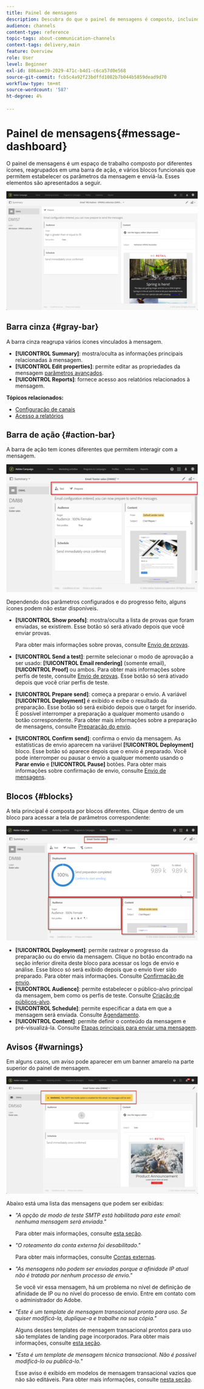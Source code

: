 ```yaml
---
title: Painel de mensagens
description: Descubra do que o painel de mensagens é composto, incluindo a barra de ação e os vários blocos funcionais.
audience: channels
content-type: reference
topic-tags: about-communication-channels
context-tags: delivery,main
feature: Overview
role: User
level: Beginner
exl-id: 886aae39-2029-471c-b4d1-c6ca57d0e568
source-git-commit: fcb5c4a92f23bdffd1082b7b044b5859dead9d70
workflow-type: tm+mt
source-wordcount: '587'
ht-degree: 4%

---
```


# Painel de mensagens{#message-dashboard}

O painel de mensagens é um espaço de trabalho composto por diferentes ícones, reagrupados em uma barra de ação, e vários blocos funcionais que permitem estabelecer os parâmetros da mensagem e enviá-la. Esses elementos são apresentados a seguir.

![](assets/delivery_dashboard_2.png)

## Barra cinza {#gray-bar}

A barra cinza reagrupa vários ícones vinculados à mensagem.

* **[!UICONTROL Summary]**: mostra/oculta as informações principais relacionadas à mensagem.
* **[!UICONTROL Edit properties]**: permite editar as propriedades da mensagem [parâmetros avançados](../../administration/using/configuring-email-channel.md#list-of-email-properties).
* **[!UICONTROL Reports]**: fornece acesso aos relatórios relacionados à mensagem.

**Tópicos relacionados:**

* [Configuração de canais](../../administration/using/about-channel-configuration.md)
* [Acesso a relatórios](../../reporting/using/about-dynamic-reports.md)

## Barra de ação {#action-bar}

A barra de ação tem ícones diferentes que permitem interagir com a mensagem.

![](assets/delivery_dashboard_4.png)

Dependendo dos parâmetros configurados e do progresso feito, alguns ícones podem não estar disponíveis.

* **[!UICONTROL Show proofs]**: mostra/oculta a lista de provas que foram enviadas, se existirem. Esse botão só será ativado depois que você enviar provas.

  Para obter mais informações sobre provas, consulte [Envio de provas](../../sending/using/sending-proofs.md).

* **[!UICONTROL Send a test]**: permite selecionar o modo de aprovação a ser usado: **[!UICONTROL Email rendering]** (somente email), **[!UICONTROL Proof]** ou ambos. Para obter mais informações sobre perfis de teste, consulte [Envio de provas](../../sending/using/sending-proofs.md). Esse botão só será ativado depois que você criar perfis de teste.

* **[!UICONTROL Prepare send]**: começa a preparar o envio. A variável **[!UICONTROL Deployment]** é exibido e exibe o resultado da preparação. Esse botão só será exibido depois que o target for inserido. É possível interromper a preparação a qualquer momento usando o botão correspondente. Para obter mais informações sobre a preparação de mensagens, consulte [Preparação do envio](../../sending/using/preparing-the-send.md).

* **[!UICONTROL Confirm send]**: confirma o envio da mensagem. As estatísticas de envio aparecem na variável **[!UICONTROL Deployment]** bloco. Esse botão só aparece depois que o envio é preparado. Você pode interromper ou pausar o envio a qualquer momento usando o **Parar envio** e **[!UICONTROL Pause]** botões. Para obter mais informações sobre confirmação de envio, consulte [Envio de mensagens](../../sending/using/confirming-the-send.md).

## Blocos {#blocks}

A tela principal é composta por blocos diferentes. Clique dentro de um bloco para acessar a tela de parâmetros correspondente:

![](assets/delivery_dashboard_3.png)

* **[!UICONTROL Deployment]**: permite rastrear o progresso da preparação ou do envio da mensagem. Clique no botão encontrado na seção inferior direita deste bloco para acessar os logs de envio e análise. Esse bloco só será exibido depois que o envio tiver sido preparado. Para obter mais informações. Consulte [Confirmação de envio](../../sending/using/confirming-the-send.md).
* **[!UICONTROL Audience]**: permite estabelecer o público-alvo principal da mensagem, bem como os perfis de teste. Consulte [Criação de públicos-alvo](../../audiences/using/creating-audiences.md).
* **[!UICONTROL Schedule]**: permite especificar a data em que a mensagem será enviada. Consulte [Agendamento](../../sending/using/about-scheduling-messages.md).
* **[!UICONTROL Content]**: permite definir o conteúdo da mensagem e pré-visualizá-la. Consulte [Etapas principais para enviar uma mensagem](../../channels/using/key-steps-to-send-a-message.md).

## Avisos {#warnings}

Em alguns casos, um aviso pode aparecer em um banner amarelo na parte superior do painel de mensagem.

![](assets/delivery_dashboard_warnings.png)

Abaixo está uma lista das mensagens que podem ser exibidas:

* *&quot;A opção de modo de teste SMTP está habilitada para este email: nenhuma mensagem será enviada.&quot;*

  Para obter mais informações, consulte [esta seção](../../administration/using/configuring-email-channel.md#smtp-test-mode).

* *&quot;O roteamento da conta externa foi desabilitado.&quot;*

  Para obter mais informações, consulte [Contas externas](../../administration/using/external-accounts.md).

* *&quot;As mensagens não podem ser enviadas porque a afinidade IP atual não é tratada por nenhum processo de envio.&quot;*

  Se você vir essa mensagem, há um problema no nível de definição de afinidade de IP ou no nível do processo de envio. Entre em contato com o administrador do Adobe.

* *&quot;Este é um template de mensagem transacional pronto para uso. Se quiser modificá-la, duplique-a e trabalhe na sua cópia.&quot;*

  Alguns desses templates de mensagem transacional prontos para uso são templates de landing page incorporados. Para obter mais informações, consulte [esta seção](../../channels/using/landing-page-templates.md).

* *&quot;Esta é um template de mensagem técnica transacional. Não é possível modificá-lo ou publicá-lo.&quot;*

  Esse aviso é exibido em modelos de mensagem transacional vazios que não são editáveis. Para obter mais informações, consulte [nesta seção](../../channels/using/getting-started-with-transactional-msg.md).
